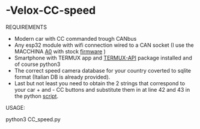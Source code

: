 # -Velox-CC-speed


REQUIREMENTS


- Modern car with CC commanded trough CANbus
- Any esp32 module with wifi connection wired to a CAN socket (I use the MACCHINA <a href="https://www.macchina.cc/catalog/a0-boards/a0-under-dash">A0</a> with stock <a href="https://github.com/collin80/ESP32RET">firmware</a> )
- Smartphone with TERMUX app and <a href="https://wiki.termux.com/wiki/Termux:API">TERMUX-API</a> package installed and of course python3
- The correct speed camera database for your country coverted to sqlite format (Italian DB is already provided).
- Last but not least you need to obtain the 2 strings that correspond to your car + and - CC buttons and substitute them in at line 42 and 43 in the python  <a href="https://github.com/rapbando/-Velox-CC-speed/blob/main/CC_speed.py">script</a>.

USAGE:

python3 CC_speed.py
